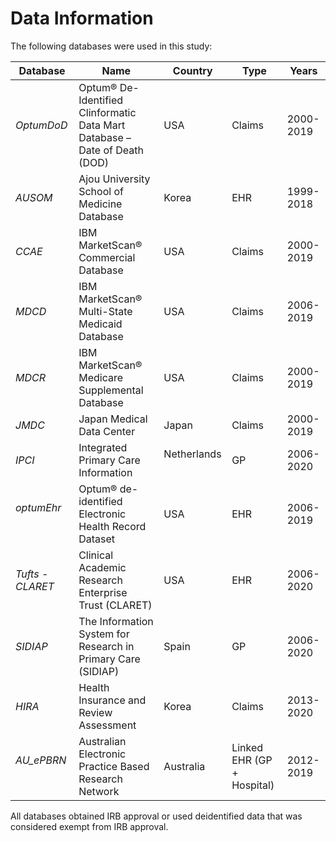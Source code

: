 # Data Information #

The following databases were used in this study:

| Database       | Name | Country  | Type | Years
|--------|----------|-----|-----|-----|
| *OptumDoD* | Optum® De-Identified Clinformatic Data Mart Database – Date of Death (DOD) &nbsp; &nbsp;  | USA &nbsp; &nbsp; | Claims &nbsp; &nbsp; | 2000-2019 |
| *AUSOM* &nbsp; &nbsp; | Ajou University School of Medicine Database | Korea &nbsp; &nbsp; | EHR &nbsp; &nbsp; | 1999-2018 |
| *CCAE* &nbsp; &nbsp; | IBM MarketScan® Commercial Database &nbsp; &nbsp; | USA &nbsp; &nbsp; | Claims | 2000-2019 |
| *MDCD* &nbsp; &nbsp; | IBM MarketScan® Multi-State Medicaid Database &nbsp; &nbsp;  | USA &nbsp; &nbsp; | Claims | 2006-2019 |
| *MDCR* &nbsp; &nbsp; | IBM MarketScan® Medicare Supplemental Database &nbsp; &nbsp;  | USA &nbsp; &nbsp; | Claims | 2000-2019 |
| *JMDC* &nbsp; &nbsp; | Japan Medical Data Center &nbsp; &nbsp; | Japan &nbsp; &nbsp; | Claims &nbsp; &nbsp; | 2000-2019 |
| *IPCI* &nbsp; &nbsp; | Integrated Primary Care Information | Netherlands &nbsp; &nbsp; | GP &nbsp; &nbsp; | 2006-2020 |
| *optumEhr* &nbsp; &nbsp; | Optum® de-identified Electronic Health Record Dataset &nbsp; &nbsp;  | USA | EHR &nbsp; &nbsp; | 2006-2019 |
| *Tufts - CLARET* &nbsp; &nbsp; | Clinical Academic Research Enterprise Trust (CLARET) | USA &nbsp; &nbsp; | EHR &nbsp; &nbsp; | 2006-2020 |
| *SIDIAP* &nbsp; &nbsp; | The Information System for Research in Primary Care (SIDIAP) | Spain &nbsp; &nbsp; | GP &nbsp; &nbsp; | 2006-2020 |
| *HIRA* &nbsp; &nbsp; | Health Insurance and Review Assessment | Korea &nbsp; &nbsp; | Claims &nbsp; &nbsp; | 2013-2020 |
| *AU_ePBRN* &nbsp; &nbsp; |  Australian Electronic Practice Based Research Network | Australia &nbsp; &nbsp; | Linked EHR (GP + Hospital) | 2012-2019 |


All databases obtained IRB approval or used deidentified data that was considered exempt from IRB approval.
